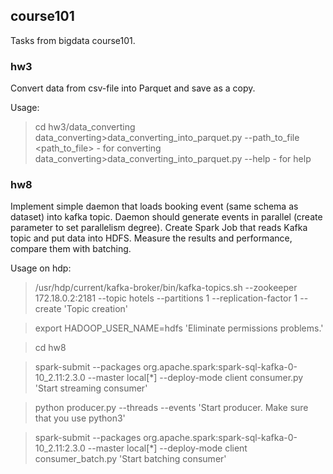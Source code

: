 ## course101
Tasks from bigdata course101.

### hw3
Convert data from csv-file into Parquet and save as a copy.

Usage:
>cd hw3/data_converting
>data_converting>data_converting_into_parquet.py --path_to_file <path_to_file>  - for converting
>data_converting>data_converting_into_parquet.py --help - for help


### hw8
Implement simple daemon that loads booking event (same schema as dataset) into kafka topic. Daemon should generate events in parallel (create parameter to set parallelism degree).
Create Spark Job that reads Kafka topic and put data into HDFS.
Measure the results and performance, compare them with batching.

Usage on hdp:
>/usr/hdp/current/kafka-broker/bin/kafka-topics.sh --zookeeper 172.18.0.2:2181 --topic hotels --partitions 1  --replication-factor 1 --create 
'Topic creation'

>export HADOOP_USER_NAME=hdfs 
'Eliminate permissions problems.'

>cd hw8

>spark-submit --packages org.apache.spark:spark-sql-kafka-0-10_2.11:2.3.0 --master local[\*] --deploy-mode client consumer.py 
'Start streaming consumer'

>python producer.py --threads <number of threads> --events <number of events> 
'Start producer. Make sure that you use python3'
  
>spark-submit --packages org.apache.spark:spark-sql-kafka-0-10_2.11:2.3.0 --master local[\*] --deploy-mode client consumer_batch.py 
'Start batching consumer'
